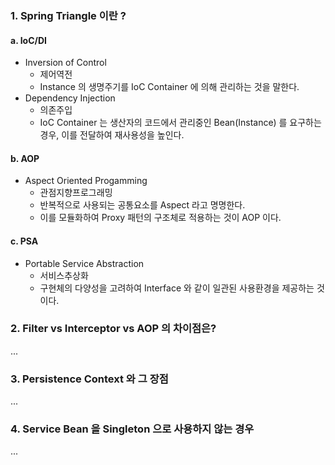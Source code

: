 ### 1. Spring Triangle 이란 ?

#### a. IoC/DI
- Inversion of Control
  - 제어역전
  - Instance 의 생명주기를 IoC Container 에 의해 관리하는 것을 말한다.
- Dependency Injection
  - 의존주입
  - IoC Container 는 생산자의 코드에서 관리중인 Bean(Instance) 를 요구하는 경우, 이를 전달하여 재사용성을 높인다.

#### b. AOP
- Aspect Oriented Progamming
  - 관점지향프로그래밍
  - 반복적으로 사용되는 공통요소를 Aspect 라고 명명한다.
  - 이를 모듈화하여 Proxy 패턴의 구조체로 적용하는 것이 AOP 이다.

#### c. PSA
- Portable Service Abstraction
  - 서비스추상화
  - 구현체의 다양성을 고려하여 Interface 와 같이 일관된 사용환경을 제공하는 것이다.

### 2. Filter vs Interceptor vs AOP 의 차이점은?

...

### 3. Persistence Context 와 그 장점

...

### 4. Service Bean 을 Singleton 으로 사용하지 않는 경우

...
